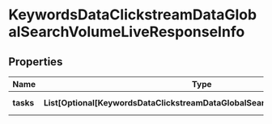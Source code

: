 # KeywordsDataClickstreamDataGlobalSearchVolumeLiveResponseInfo


## Properties

| Name | Type | Description | Notes |
|------------ | ------------- | ------------- | -------------|
**tasks** | **List[Optional[KeywordsDataClickstreamDataGlobalSearchVolumeLiveTaskInfo]]** | array of tasks |[optional]|